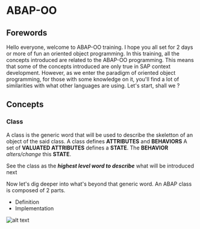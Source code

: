 # ABAP-OO

## Forewords
Hello everyone, welcome to ABAP-OO training. I hope you all set for 2 days or more of fun an oriented object programming.
In this training, all the concepts introduced are related to the ABAP-OO programming. This means that some of the concepts introduced are only true in SAP context development.
However, as we enter the paradigm of oriented object programming, for those with some knowledge on it, you'll find a lot of similarities with what other languages are using.
Let's start, shall we ?
## Concepts

### Class
A class is the generic word that will be used to describe the skeletton of an object of the said class.
A class defines **ATTRIBUTES** and **BEHAVIORS**
A set of **VALUATED ATTRIBUTES** defines a **STATE**.
The **BEHAVIOR** _alters/change_ this **STATE**.

See the class as the ***highest level word to describe*** what will be introduced next

Now let's dig deeper into what's beyond that generic word.
An ABAP class is composed of 2 parts.
- Definition 
- Implementation

![alt text](https://raw.githubusercontent.com/username/projectname/branch/path/to/img.png)
